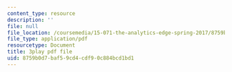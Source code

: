 ```yaml
---
content_type: resource
description: ''
file: null
file_location: /coursemedia/15-071-the-analytics-edge-spring-2017/8759b0d7baf59cd4cdf90c884bcd1bd1_2Yl5IkDMoUU.pdf
file_type: application/pdf
resourcetype: Document
title: 3play pdf file
uid: 8759b0d7-baf5-9cd4-cdf9-0c884bcd1bd1
---
```

